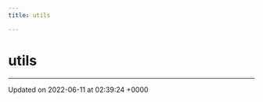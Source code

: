 ```yaml
---
title: utils

---
```


# utils








-------------------------------

Updated on 2022-06-11 at 02:39:24 +0000